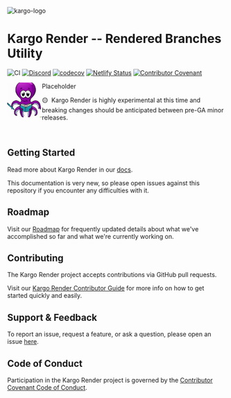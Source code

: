 ![kargo-logo](https://github.com/anevski-stefan/kargo-render/assets/105498279/e6750d98-62aa-4cf2-8164-24b9d26df8a9)

# Kargo Render -- Rendered Branches Utility

![CI](https://github.com/akuity/kargo-render/actions/workflows/ci.yaml/badge.svg)
[![Discord](https://img.shields.io/discord/1138942074998235187?color=blue&label=Discord&logo=discord&logoColor=white)](http://akuity.community)
[![codecov](https://codecov.io/gh/akuity/kargo-render/branch/main/graph/badge.svg?token=MRKMA584M9)](https://codecov.io/gh/akuity/kargo-render)
[![Netlify Status](https://api.netlify.com/api/v1/badges/f5d7d99b-ca3a-4477-a10b-67fb7a8328a9/deploy-status)](https://app.netlify.com/sites/docs-kargo-render-akuity-io/deploys)
[![Contributor Covenant](https://img.shields.io/badge/Contributor%20Covenant-2.1-4baaaa.svg)](CODE_OF_CONDUCT.md)

<img width="80" align="left" src="logo.png" style="right-margin: 20px"/>

Placeholder

🟡&nbsp;&nbsp;Kargo Render is highly experimental at this time and breaking
changes should be anticipated between pre-GA minor releases.

<br clear="left"/>

## Getting Started

Read more about Kargo Render in our [docs](https://kargo-render.akuity.io).

This documentation is very new, so please open issues against this repository if
you encounter any difficulties with it.

## Roadmap

Visit our [Roadmap](https://kargo-render.akuity.io/roadmap) for frequently
updated details about what we've accomplished so far and what we're currently
working on.

## Contributing

The Kargo Render project accepts contributions via GitHub pull requests.

Visit our
[Kargo Render Contributor Guide](https://kargo-render.akuity.io/contributor-guide/)
for more info on how to get started quickly and easily.

## Support & Feedback

To report an issue, request a feature, or ask a question, please open an issue
[here](https://github.com/akuity/kargo-render/issues).

## Code of Conduct

Participation in the Kargo Render project is governed by the
[Contributor Covenant Code of Conduct](https://kargo-render.akuity.io/contributor-guide/code-of-conduct/).
